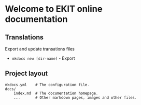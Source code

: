 # Welcome to EKIT online documentation

## Translations

Export and update transations files

* `mkdocs new [dir-name]` - Export

## Project layout

    mkdocs.yml    # The configuration file.
    docs/
        index.md  # The documentation homepage.
        ...       # Other markdown pages, images and other files.
